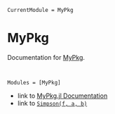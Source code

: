 ```@meta
CurrentModule = MyPkg
```

# MyPkg

Documentation for [MyPkg](https://github.com/Gudongyangg/MyPkg.jl).

```@contents
```

```@index
```

```@autodocs
Modules = [MyPkg]
```
- link to [MyPkg.jl Documentation](@ref)
- link to [`Simpson(f, a, b)`](@ref)
